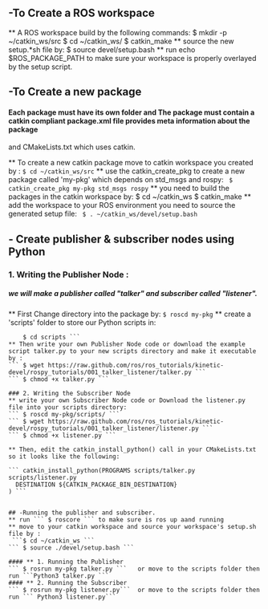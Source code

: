 ## -To Create a ROS workspace


** A ROS workspace build by the following commands:
$ mkdir -p ~/catkin_ws/src
$ cd ~/catkin_ws/
$ catkin_make
** source the new setup.*sh file by:
$ source devel/setup.bash
** run echo $ROS_PACKAGE_PATH to make sure your workspace is properly overlayed by the setup script.
 
## -To Create a new package

#### Each package must have its own folder and The package must contain a catkin compliant package.xml file provides meta information about the package
and CMakeLists.txt which uses catkin.

** To create a new catkin package move to catkin workspace you created by : 
```$ cd ~/catkin_ws/src```
** use the catkin_create_pkg to create a new package called 'my-pkg' which depends on std_msgs and rospy:
``` $ catkin_create_pkg my-pkg std_msgs rospy```
** you need to build the packages in the catkin workspace by:
$ cd ~/catkin_ws
$ catkin_make
** add the workspace to your ROS environment you need to source the generated setup file:
``` $ . ~/catkin_ws/devel/setup.bash```

## - Create publisher & subscriber nodes using Python
### 1. Writing the Publisher Node :
##### we will make a publisher called "talker" and subscriber called "listener".

** First Change directory into the package by:
``` $ roscd my-pkg ```
** create a 'scripts' folder to store our Python scripts in:
``` $ mkdir scripts
    $ cd scripts ```
** Then write your own Publisher Node code or download the example script talker.py to your new scripts directory and make it executable by :
``` $ wget https://raw.github.com/ros/ros_tutorials/kinetic-devel/rospy_tutorials/001_talker_listener/talker.py ```
``` $ chmod +x talker.py ```

### 2. Writing the Subscriber Node
** write your own Subscriber Node code or Download the listener.py file into your scripts directory:
``` $ roscd my-pkg/scripts/ ```
``` $ wget https://raw.github.com/ros/ros_tutorials/kinetic-devel/rospy_tutorials/001_talker_listener/listener.py ```
``` $ chmod +x listener.py ```

** Then, edit the catkin_install_python() call in your CMakeLists.txt so it looks like the following:

``` catkin_install_python(PROGRAMS scripts/talker.py scripts/listener.py
  DESTINATION ${CATKIN_PACKAGE_BIN_DESTINATION}
) ```


## -Running the publisher and subscriber.
** run ``` $ roscore ``` to make sure is ros up aand running 
** move to your catkin workspace and source your workspace's setup.sh file by : 
 ```$ cd ~/catkin_ws ```
``` $ source ./devel/setup.bash ```

#### ** 1. Running the Publisher
``` $ rosrun my-pkg talker.py ```   or move to the scripts folder then run ```Python3 talker.py ```
#### ** 2. Running the Subscriber
``` $ rosrun my-pkg listener.py```  or move to the scripts folder then run ``` Python3 listener.py``` 
